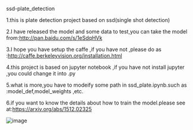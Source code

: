  ssd-plate_detection

 1.this is plate detection project based on ssd(single shot detection)

 2.I have released the model and some data to test,you can take the model from:http://pan.baidu.com/s/1eSdqHVk

 3.I hope you have setup the caffe ,if you have not ,please do as :http://caffe.berkeleyvision.org/installation.html

 4.this project is based on jupyter notebook ,if you have not install jupyter ,you could change it into .py
 
 5.what is more,you have to modeify some path in ssd_plate.ipynb.such as :model_def,model_weights ,etc.
 
 6.if you want to know the details about how to train the model.please see at:https://arxiv.org/abs/1512.02325 

 ![image](https://github.com/hyh21521038/ssd-plate_detection/blob/master/result/1.png)
